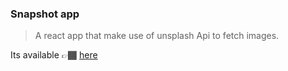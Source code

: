 ### Snapshot app

> A react app that make use of unsplash Api to fetch images.

Its available 👉🏾 [here](https://katongole-isaac.github.io/snapshot/ "Snapshot")
